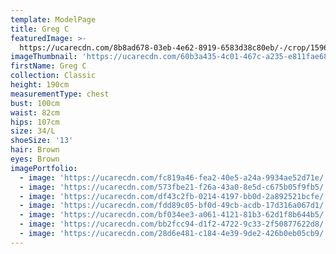 ```yaml
---
template: ModelPage
title: Greg C
featuredImage: >-
  https://ucarecdn.com/8b8ad678-03eb-4e62-8919-6583d38c80eb/-/crop/1596x1039/36,156/-/preview/
imageThumbnail: 'https://ucarecdn.com/60b3a435-4c01-467c-a235-e811fae68245/'
firstName: Greg C
collection: Classic
height: 190cm
measurementType: chest
bust: 100cm
waist: 82cm
hips: 107cm
size: 34/L
shoeSize: '13'
hair: Brown
eyes: Brown
imagePortfolio:
  - image: 'https://ucarecdn.com/fc819a46-fea2-40e5-a24a-9934ae52d71e/'
  - image: 'https://ucarecdn.com/573fbe21-f26a-43a0-8e5d-c675b05f9fb5/'
  - image: 'https://ucarecdn.com/df43c2fb-0214-4197-bb0d-2a892521bcfe/'
  - image: 'https://ucarecdn.com/fdd89c05-bf0d-49cb-acdb-17d316a067d1/'
  - image: 'https://ucarecdn.com/bf034ee3-a061-4121-81b3-62d1f8b644b5/'
  - image: 'https://ucarecdn.com/bb2fcc94-d1f2-4722-9c33-2f50877622d8/'
  - image: 'https://ucarecdn.com/28d6e481-c184-4e39-9de2-426b0eb05cb9/'
---
```


